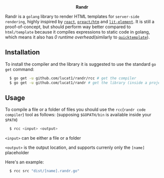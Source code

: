 <p align="center">
  <b>Randr</b>
</p>

Randr is a `golang` library to render HTML templates for `server-side rendering`, highly inspired by [`react`](https://github.com/facebook/react), [`preact/htm`](https://github.com/developit/htm) and [`lit-element`](https://github.com/polymer/lit-html). It is still a proof-of-concept, but should perform way better compared to `html/template` because it compiles expressions to static code in golang, which means it also has *0 runtime overhead*(similarly to [`quicktemplate`](https://github.com/valyala/quicktemplate)).

## Installation

To install the compiler and the library it is suggested to use the standard `go get` command:

```bash
  $ go get -u github.com/lucat1/randr/rcc # get the compiler
  $ go get -u github.com/lucat1/randr # get the library (inside a project root)
```

## Usage

To compile a file or a folder of files you should use the `rcc`(`randr code compiler`) tool as follows: (supposing `$GOPATH/bin` is available inside your `$PATH`)

```bash
  $ rcc <input> <output>
```

`<input>` can be either a file or a folder

`<output>` is the output location, and supports currenly only the `[name]` placeholder

Here's an example:

```bash
  $ rcc src "dist/[name].randr.go"
```